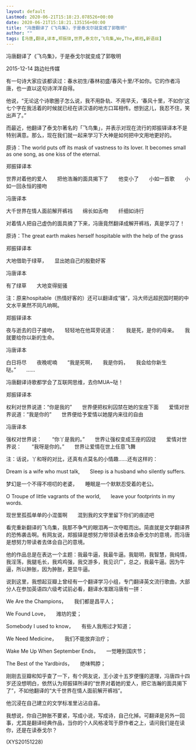 ```yaml
---
layout: default
Lastmod: 2020-06-21T15:18:23.078526+00:00
date: 2020-06-21T15:18:21.135156+00:00
title: "冯唐翻译了《飞鸟集》，于是泰戈尔就变成了郭敬明"
author: ""
tags: [冯唐,翻译,译本,郑振铎,世界,泰戈尔,飞鸟集,We,The,裤裆,新语丝]
---
```


冯唐翻译了《飞鸟集》，于是泰戈尔就变成了郭敬明

2015-12-14 路边社传媒

有一句诗大家应该都读过：春水初生/春林初盛/春风十里/不如你。它的作者冯唐，也一直以这句诗洋洋自得。

他说，“无论这个诗歌圈子怎么说，我不用卧轨、不用早夭，‘春风十里，不如你’这七个字在我活着的时候就已经在讲汉语的地方口耳相传。想到这儿，我忍不住，笑出声了。”

而最近，他翻译了泰戈尔著名的「飞鸟集」，并表示对现在流行的郑振铎译本不是特别满意。那么，现在我们就一起来学习下大神是如何把中文用地更好的。

原诗：The world puts off its mask of vastness to its lover. It becomes small as one song, as one kiss of the eternal.

郑振铎译本

世界对着他的爱人　　把他浩瀚的面具揭下了　　他变小了　　小如一首歌　　小如一回永恒的接吻

冯唐译本

大千世界在情人面前解开裤裆　　绵长如舌吻　　纤细如诗行

对着情人把自己虚伪的面具摘了下来，冯唐竟然翻译成解开裤裆，真是学习了！

原诗：The great earth makes herself hospitable with the help of the grass

郑振铎译本

大地借助于绿草，　　显出她自己的殷勤好客

冯唐译本

有了绿草　　大地变得挺骚

注：原来hospitable（热情好客的）还可以翻译成“骚”，冯大师远超民国时期的中文水平果然不同凡响啊。

郑振铎译本

夜与逝去的日子接吻，　　轻轻地在他耳旁说道：　　我是死，是你的母亲。　　我就要给你以新的生命。

冯唐译本

白日将尽　　夜晚呢喃　　“我是死啊，　　我是你妈，　　我会给你新生哒。”　　……

冯唐翻译诗歌都学会了互联网思维，去你MUA~哒！

郑振铎译本

权利对世界说道：“你是我的”　　世界便把权利囚禁在她的宝座下面　　爱情对世界说道：“我是你的”　　世界便给予爱情以她屋内来往的自由

冯唐译本

强权对世界说：　　“你丫是我的。”　　世界让强权变成王座的囚徒　　爱情对世界说：　　“我呀是你的。”　　世界让爱情在世上任意飞舞

注：话说，丫和呀的对比，还真有点莫名的小情趣……还有这样的：

Dream is a wife who must talk,　　Sleep is a husband who silently suffers.

梦幻是一个不得不唠叨的老婆，　　睡眠是一个默默忍受着的老公。

O Troupe of little vagrants of the world,　　leave your footprints in my words.

现世里孤孤单单的小混蛋啊　　混到我的文字里留下你们的痕迹吧

看完重新翻译的飞鸟集，我那不争气的眼泪再一次夺眶而出。简直就是文学翻译界的恐怖袭击啊。有网友说，郑振铎是想努力带领读者去体会泰戈尔的意境，而冯唐是想努力带读者去体会自己的意境。

他的作品总是在表达一个主题：我最牛逼，我最牛逼。我聪明，我智慧，我纯情，我淫荡，我腿毛长，我鸡鸡强，我交游多，我见识广，总之，我最牛逼。因为牛逼，所以肿胀，因为肿胀，更显牛逼。

说到这里，我想起豆瓣上曾经有一个翻译学习小组，专门翻译英文流行歌曲，大部分人在参加英语四六级考试前必看，翻译水准跟冯唐有一拼：

We Are the Champions，　　我们都是昌平人；

We Found Love，　　潍坊的爱；

Somebody I used to know，　　有些人我用过才知道；

We Need Medicine，　　我们不能放弃治疗；

Wake Me Up When September Ends，　　一觉睡到国庆节；

The Best of the Yardbirds，　　绝味鸭脖；

刚刚去豆瓣和知乎查了一下，有个网友说，王小波十五岁便懂的道理，冯唐四十四岁还没想明白，依然认为郑振铎所译的“世界对着她的爱人，把它浩瀚的面具揭下了”，不如他翻译的“大千世界在情人面前解开裤裆”。

他沉浸在自己建立的文学标准里沾沾自喜。

我想说，你自己肿胀不要紧，写成小说，写成诗，自己化掉。可翻译是另外一回事，尤其是翻译经典作品，当你的个人风格凌驾于原作者之上，请问我们是在读你，还是在读泰戈尔？

(XYS20151228)

